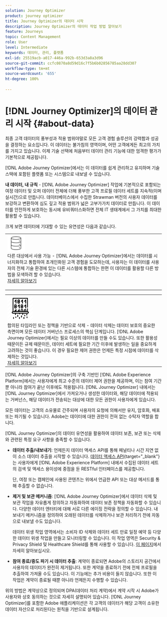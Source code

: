 ```yaml
---
solution: Journey Optimizer
product: journey optimizer
title: Journey Optimizer의 데이터 시작
description: Journey Optimizer의 데이터 작업 방법 알아보기
feature: Journeys
topic: Content Management
role: User
level: Intermediate
keywords: 데이터, 관리, 플랫폼
exl-id: 25519acb-a017-446a-992b-653d3a8a3d96
source-git-commit: ccfc0870a8d59d16c7f5b6b02856785aa28dd307
workflow-type: tm+mt
source-wordcount: '655'
ht-degree: 100%

---
```


# [!DNL Journey Optimizer]의 데이터 관리 시작 {#about-data}

최종 고객 데이터의 풍부성과 적용 범위야말로 모든 고객 경험 솔루션의 강력함과 성공을 결정하는 요소입니다. 이 데이터는 불가침의 영역이며, 어떤 고객에게든 최고의 가치를 가지고 있습니다. 이제 기술 선택에 처음부터 데이터 관리 기능에 대한 엄격한 평가가 기본적으로 제공됩니다.

[!DNL Adobe Journey Optimizer]에서는 이 데이터를 쉽게 관리하고 유지하며 기술 스택에 포함된 플랫폼 또는 시스템으로 내보낼 수 있습니다. 

**내 데이터, 내 규칙** - [!DNL Adobe Journey Optimizer] 작업에 기본적으로 포함되는 여정 데이터 및 오퍼 데이터 전체에 더해 풍부한 고객 프로필 데이터 세트를 지속적(이며 실시간)으로 만듭니다. 데이터베이스에서 수집한 Strawman 버전의 사용자 데이터를 보강하고 변환하여 심도 깊고 적용 범위가 넓은 고부가가치 데이터로 만듭니다. 이 데이터를 안전하게 보호하는 동시에 유비쿼터스화하면 전체 IT 생태계에서 그 가치를 최대한 활용할 수 있습니다.

크게 보면 데이터에 기대할 수 있는 유연성은 다음과 같습니다.


<table style="table-layout:fixed">
<tr style="border: 0;">
  <td>
    <div><img alt="대상" src="assets/do-not-localize/dest.png" /> 
    <br>다른 대상에서 사용 가능 - [!DNL Adobe Journey Optimizer]에서는 데이터를 시너지화하고 통합하여 초개인화된 고객 경험을 도모하는데, 사용자는 이 데이터를 사용자의 전체 기술 환경에 있는 다른 시스템에 통합하는 한편 이 데이터를 활용할 다른 방법을 모색하려 할 수 있습니다.
    <div>
     <a href="../integrations/ajo-integrations.md">자세히 알아보기</a></div>
    </div>
    <br>
  </td>
</tr>
</table>

<!--td>
    <div><img alt="retention" src="assets/do-not-localize/retention.png" />  
    <br>Retained for a stipulated duration – Industry or regional regulations (such as GDPR or CCPA) or internal data governance policies stipulate how long or how short a duration, data needs to be maintained or archived in Adobe Experience Platform Data Lake. <a href="../privacy/get-started-privacy.md">Learn more</a></div>
  </td>
</tr>
<tr style="border: 0;"-->
<table style="table-layout:fixed">
<tr style="border: 0;">
  <td>
    <div><img alt="정책" src="assets/do-not-localize/policy.png" /> 
    <br>합의된 타임라인 또는 정책을 기반으로 삭제 - 데이터 삭제는 데이터 보호의 중요한 측면이며 모든 데이터 거버넌스 프로세스의 핵심 단계입니다. [!DNL Adobe Journey Optimizer]에서는 필요 이상의 데이터를 만들 수도 있습니다. 또한 활용성 때문이든 규제 때문이든, 데이터 세트에 필요한 기간 이후에 발생하는 일을 중요하게 고려하는 것이 좋습니다. 이 경우 필요한 제어 권한은 언제든 특정 시점에 데이터를 삭제하는 것입니다. 
    </div>
      <div>
     <a href="../privacy/data-hygiene.md">자세히 알아보기</a></div>
    </div>
  </td>
</tr>
</table>

[!DNL Adobe Journey Optimizer]의 구축 기반인 [!DNL Adobe Experience Platform]에서는 사용자에게 최고 수준의 데이터 제어 권한을 제공하며, 이는 참여 기간뿐 아니라 참여가 끝난 이후에도 적용됩니다. [!DNL Journey Optimizer] 내에서는 [!DNL Journey Optimizer]에서 가져오거나 생성한 데이터와, 해당 데이터에 적용되는 거버넌스, 해당 데이터가 전송되는 대상에 대한 모든 권한이 사용자에게 있습니다.

모든 데이터는 고객의 소유물로 간주되며 사용자의 요청에 의해서만 유지, 암호화, 배포 또는 파기될 수 있습니다. Adobe는 데이터에 대한 권한이 전혀 없는 수탁자 역할을 합니다.

[!DNL Journey Optimizer]의 데이터 유연성을 활용하여 데이터 보존, 보관 또는 삭제와 관련된 특정 요구 사항을 충족할 수 있습니다.

* **데이터 추출/내보내기**: 언제든지 데이터 액세스 API를 통해 페널티나 시간 지연 없이 소스 데이터 추출을 시작할 수 있습니다. [데이터 액세스 API](https://experienceleague.adobe.com/ko/docs/experience-platform/data-access/api){target="_blank"}는 사용자에게 [!DNL Adobe Experience Platform] 내에서 수집된 데이터 세트의 검색 및 액세스 용이성에 중점을 둔 RESTful 인터페이스를 제공합니다. <!--In the future (on roadmap), you can use file-based destinations to export and migrate log data from Adobe Journey Optimizer. -->

  단, 여정 또는 캠페인에 사용된 콘텐츠는 위에서 언급한 API 또는 대상 메서드를 통해 추출할 수 없습니다.

<!--
* **Profile Service Data Retention**: For Behavioral and Time series data appended to any Profile, you may choose to use Journey Optimizer's default setting of retaining this data for up to 91 days from the date of its addition to a Profile, or until an alternative time-period selected by the you. The time that Adobe keeps this data varies from contract to contract, and is outlined in an organization's data retention policy.

  Learn more about Experience Event expirations in [Adobe Experience Platform documentation](https://experienceleague.adobe.com/docs/experience-platform/profile/event-expirations.html){target="_blank"}.
-->

* **제거 및 보관 메커니즘**: [!DNL Adobe Journey Optimizer]에서 데이터 삭제 및 보관 작업을 자유롭게 정의하고 자동화하여 데이터 보존 정책을 자동화할 수 있습니다. 다양한 데이터 엔터티에 대해 서로 다른 에이징 전략을 정의할 수 있습니다. 내보내기 메커니즘을 정의하여 오래된 데이터를 삭제하거나 보관 처리하기 전에 자동으로 내보낼 수도 있습니다.

  데이터 위생 작업 영역에서는 소비자 ID 삭제와 데이터 세트 만료 일정 예약 등 다양한 데이터 위생 작업을 만들고 모니터링할 수 있습니다. 이 작업 영역은 Security &amp; Privacy Shield 및 Healthcare Shield를 통해 사용할 수 있습니다. [이 페이지](../privacy/data-hygiene.md)에서 자세히 알아보십시오.

<!--
* **Data Lake and Deletions**: Customer Data stored in the Data Lake can be retained by Journey Optimizer:
    
    * for 7 days to facilitate the onboarding of Customer Data into the Profile Services, after which it may be permanently deleted, or
    * until chosen to be deleted by you

-->

* **참여 종료/중도 파기 시 데이터 추출**: 계약이 종료되면 Adobe의 스토리지 공간에서 사용자의 데이터가 완전히 제거됩니다. 또한 계약을 종료하기 전에 전체 프로필을 추출하여 가져올 수도 있습니다. 이 기능에는 추가 비용이 들지 않습니다. 또한 이 작업은 계약이 종료될 때뿐 아니라 언제든지 수행할 수 있습니다.

위의 방법은 계약상으로 정의되며 DPA(데이터 처리 계약)에서 계약 시작 시 Adobe가 사용자와 상호 동의하는 것으로 자세히 설명되어 있습니다. [!DNL Journey Optimizer]를 포함한 Adobe 애플리케이션은 각 고객의 데이터가 해당 고객이 소유한 데이터 자산으로 처리된다는 원칙을 기반으로 설계됩니다.
